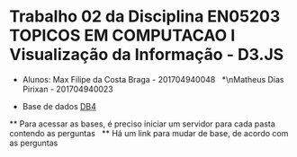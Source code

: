# Trabalho 02 da Disciplina EN05203 TOPICOS EM COMPUTACAO I Visualização da Informação - D3.JS

* Alunos: Max Filipe da Costa Braga - 201704940048 &nbsp;
          *\nMatheus Dias Pirixan - 201704940023
          
* Base de dados [DB4](https://www.kaggle.com/zhengtzer/global-fisheries-aquaculture-department?select=Americas_Quantity.csv)

** Para acessar as bases, é preciso iniciar um servidor para cada pasta contendo as perguntas &nbsp;
** Há um link para mudar de base, de acordo com as perguntas
